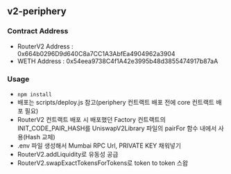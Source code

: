 ## v2-periphery

### Contract Address 
- RouterV2 Address : 0x664b0296D9d640C8a7CC1A3AbfEa4904962a3904
- WETH Address : 0x54eea9738C4f1A42e3995b48d3855474917b87aA

### Usage
- `npm install`
- 배포는 scripts/deploy.js 참고(periphery 컨트랙트 배포 전에 core 컨트랙트 배포 필요)
- RouterV2 컨트랙트 배포 시 배포했던 Factory 컨트랙트의 INIT_CODE_PAIR_HASH를 UniswapV2Library 파일의 pairFor 함수 내에서 사용(Hash 교체)
- .env 파일 생성해서 Mumbai RPC Url, PRIVATE KEY 채워넣기
- RouterV2.addLiquidity로 유동성 공급
- RouterV2.swapExactTokensForTokens로 token to token 스왑
